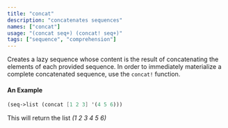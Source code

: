 ```yaml
---
title: "concat"
description: "concatenates sequences"
names: ["concat"]
usage: "(concat seq+) (concat! seq+)"
tags: ["sequence", "comprehension"]
---
```


Creates a lazy sequence whose content is the result of concatenating the elements of each provided sequence. In order to immediately materialize a complete concatenated sequence, use the `concat!` function.

#### An Example

```scheme
(seq->list (concat [1 2 3] '(4 5 6)))
```

This will return the list _(1 2 3 4 5 6)_

